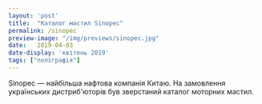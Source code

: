 ```yaml
---
layout: 'post'
title:  "Каталог мастил Sinopec"
permalink: /sinopec
preview-image: "/img/previews/sinopec.jpg"
date:   2019-04-03
date-display: 'квітень 2019'
tags: ["поліграфія"] 
---
```

<p>Sinopec — найбільша нафтова компанія Китаю. На замовлення українських дистриб'юторів був зверстаний каталог моторних мастил.</p><br>
<img src="https://i.imgur.com/83xyM3c.jpg" alt=""><br>
<img src="https://i.imgur.com/rFzIGN4.jpg" alt=""><br>
<img src="https://i.imgur.com/isn7nmx.jpg" alt="">